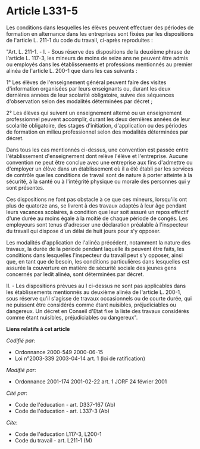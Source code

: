 # Article L331-5

Les conditions dans lesquelles les élèves peuvent effectuer des périodes de formation en alternance dans les entreprises sont
fixées par les dispositions de l'article L. 211-1 du code du travail, ci-après reproduites :

"Art. L. 211-1. - I. - Sous réserve des dispositions de la deuxième phrase de l'article L. 117-3, les mineurs de moins de
seize ans ne peuvent être admis ou employés dans les établissements et professions mentionnés au premier alinéa de l'article
L. 200-1 que dans les cas suivants :

1° Les élèves de l'enseignement général peuvent faire des visites d'information organisées par leurs enseignants ou, durant
les deux dernières années de leur scolarité obligatoire, suivre des séquences d'observation selon des modalités déterminées
par décret ;

2° Les élèves qui suivent un enseignement alterné ou un enseignement professionnel peuvent accomplir, durant les deux
dernières années de leur scolarité obligatoire, des stages d'initiation, d'application ou des périodes de formation en milieu
professionnel selon des modalités déterminées par décret.

Dans tous les cas mentionnés ci-dessus, une convention est passée entre l'établissement d'enseignement dont relève l'élève et
l'entreprise. Aucune convention ne peut être conclue avec une entreprise aux fins d'admettre ou d'employer un élève dans un
établissement où il a été établi par les services de contrôle que les conditions de travail sont de nature à porter atteinte
à la sécurité, à la santé ou à l'intégrité physique ou morale des personnes qui y sont présentes.

Ces dispositions ne font pas obstacle à ce que ces mineurs, lorsqu'ils ont plus de quatorze ans, se livrent à des travaux
adaptés à leur âge pendant leurs vacances scolaires, à condition que leur soit assuré un repos effectif d'une durée au moins
égale à la moitié de chaque période de congés. Les employeurs sont tenus d'adresser une déclaration préalable à l'inspecteur
du travail qui dispose d'un délai de huit jours pour s'y opposer.

Les modalités d'application de l'alinéa précédent, notamment la nature des travaux, la durée de la période pendant laquelle
ils peuvent être faits, les conditions dans lesquelles l'inspecteur du travail peut s'y opposer, ainsi que, en tant que de
besoin, les conditions particulières dans lesquelles est assurée la couverture en matière de sécurité sociale des jeunes gens
concernés par ledit alinéa, sont déterminées par décret.

II. - Les dispositions prévues au I ci-dessus ne sont pas applicables dans les établissements mentionnés au deuxième alinéa
de l'article L. 200-1, sous réserve qu'il s'agisse de travaux occasionnels ou de courte durée, qui ne puissent être
considérés comme étant nuisibles, préjudiciables ou dangereux. Un décret en Conseil d'Etat fixe la liste des travaux
considérés comme étant nuisibles, préjudiciables ou dangereux".

**Liens relatifs à cet article**

_Codifié par_:

  - Ordonnance 2000-549 2000-06-15
  - Loi n°2003-339 2003-04-14 art. 1 (loi de ratification)

_Modifié par_:

  - Ordonnance 2001-174 2001-02-22 art. 1 JORF 24 février 2001

_Cité par_:

  - Code de l'éducation - art. D337-167 (Ab)
  - Code de l'éducation - art. L337-3 (Ab)

_Cite_:

  - Code de l'éducation L117-3, L200-1
  - Code du travail - art. L211-1 (M)
